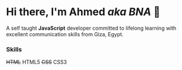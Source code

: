 # Hi there, I'm Ahmed _aka BNA_ 👋

A self taught **JavaScript** developer committed to lifelong learning with excellent communication skills from Giza, Egypt.

### Skills

~~HTML~~ HTML5
~~CSS~~ CSS3

